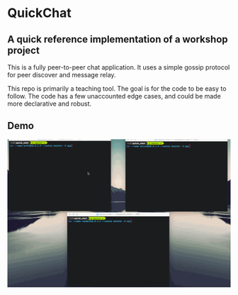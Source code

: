 # QuickChat
## A quick reference implementation of a workshop project

This is a fully peer-to-peer chat application. It uses a simple gossip protocol
for peer discover and message relay.

This repo is primarily a teaching tool. The goal is for the code to be easy to follow.
The code has a few unaccounted edge cases, and could be made more declarative and robust.

## Demo

![](https://github.com/expede/quick_chat/blob/master/priv/demo.gif?raw=true)
